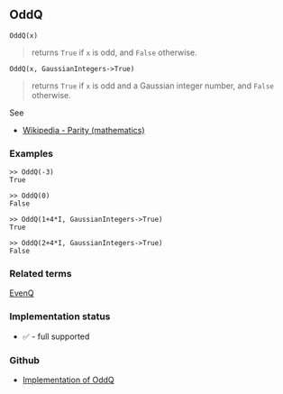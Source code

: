 ## OddQ

```
OddQ(x)
```

> returns `True` if `x` is odd, and `False` otherwise.

```
OddQ(x, GaussianIntegers->True)
```

> returns `True` if `x` is odd and a Gaussian integer number, and `False` otherwise.

See
* [Wikipedia - Parity (mathematics)](https://en.wikipedia.org/wiki/Parity_(mathematics))

### Examples

```
>> OddQ(-3)
True

>> OddQ(0)
False

>> OddQ(1+4*I, GaussianIntegers->True)
True

>> OddQ(2+4*I, GaussianIntegers->True)
False
```



### Related terms 
[EvenQ](EvenQ.md)

### Implementation status

* &#x2705; - full supported

### Github

* [Implementation of OddQ](https://github.com/axkr/symja_android_library/blob/master/symja_android_library/matheclipse-core/src/main/java/org/matheclipse/core/builtin/PredicateQ.java#L931) 
